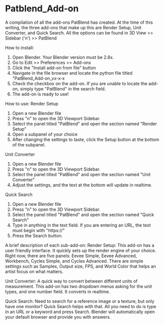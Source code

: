# Patblend_Add-on
A compilation of all the add-ons PatBlend has created. 
At the time of this writing, the three add-ons that make up this are Render Setup, Unit Converter, and Quick Search. 
All the options can be found in 3D View >> Sidebar ('n') >> PatBlend


How to install:
1. Open Blender. Your Blender version must be 2.8x.
2. Go to Edit >> Preferences >> Add-ons
3. Click the "Install add-on from file" button
4. Navigate in the file browser and locate the python file titled "PatBlend_Add-on_vx-x-x
5. Check the checkbox on the add-on. If you are unable to locate the add-on, simply type "PatBlend" in the search field.
6. The add-on is ready to use!


How to use:
Render Setup
1. Open a new Blender file
2. Press "n" to open the 3D Viewport Sidebar.
3. Select the panel titled "PatBlend" and open the section named "Render Setup"
4. Open a subpanel of your choice
5. After changing the settings to taste, click the Setup button at the bottom of the subpanel.

Unit Converter
1. Open a new Blender file
2. Press "n" to open the 3D Viewport Sidebar.
3. Select the panel titled "PatBlend" and open the section named "Unit Converter"
4. Adjust the settings, and the text at the bottom will update in realtime.

Quick Search
1. Open a new Blender file
2. Press "n" to open the 3D Viewport Sidebar.
3. Select the panel titled "PatBlend" and open the section named "Quick Search"
4. Type in anything in the text field. If you are entering an URL, the text must begin with "https://"
5. Press the Search button.


A brief description of each sub-add-on:
Render Setup:
This add-on has a user friendly interface. It quickly sets up the render engine of your choice. Right now, there are five panels: Eevee Simple, Eevee Advanced, Workbench, Cycles Simple, and Cycles Advanced. There are simple settings such as Samples, Output size, FPS, and World Color that helps an artist focus on what matters.

Unit Converter:
A quick way to convert between different units of measurement. This add-on has two dropdown menus asking for the unit types, and one number field. It converts in realtime.

Quick Search:
Need to search for a reference image or a texture, but only have one monitor? Quick Search helps with that. All you need to do is type in an URL or a keyword and press Search. Blender will automatically open your default browser and provide you with answers.
